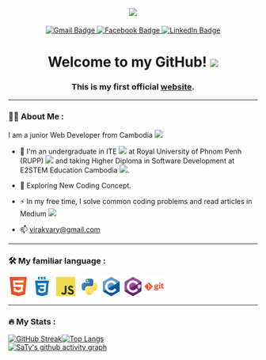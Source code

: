 <div id="header" align="center">
  <div id="badges">
    <img src="https://media.giphy.com/media/qgQUggAC3Pfv687qPC/giphy.gif" width="300"/>
    <br>
    <br>
    <a href="mailto:virakvary@gmail.com" target="blank" align="center">
       <img src="https://img.shields.io/badge/Gmail-blue?style=for-the-badge&logo=gmail&logoColor=white" alt="Gmail Badge" />
    </a>
    <a href="https://web.facebook.com/kusalvireak93/" target="blank" align="center">
       <img src="https://img.shields.io/badge/Facebook-blue?style=for-the-badge&logo=facebook&logoColor=white" alt="Facebook Badge"/>
    </a>
    <a href="https://www.linkedin.com/in/khoeun-kosalvireak-0619b2204/" target="blank" align="center">
       <img src="https://img.shields.io/badge/LinkedIn-blue?style=for-the-badge&logo=linkedin&logoColor=white" alt="LinkedIn Badge" />
    </a>
    <h1>
        Welcome to my GitHub!
        <img src="https://media.giphy.com/media/du3J3cXyzhj75IOgvA/giphy.gif" width="40px"/>
    </h1>
    <h3>
    This is my first official <a href="https://kosalvireak.github.io/Kosalvireak-Khoeun/" target="blank">website</a>.
    </h3>
   
  </div>
</div>

---

### :woman_technologist: About Me :
I am a junior Web Developer from Cambodia <img src="https://mycarbys.com/wp-content/uploads/2021/02/Flag_of_Cambodia.gif" width="25">
- :telescope: I'm an undergraduate in ITE  <img src="https://scontent.fpnh10-1.fna.fbcdn.net/v/t1.18169-9/24774917_1959242864327414_2262831959900705879_n.png?_nc_cat=102&ccb=1-7&_nc_sid=09cbfe&_nc_eui2=AeG5rqJrcMtSsSbPOh9oMqSRLoIKAYn0eEouggoBifR4Sp2qOCsOg4lFViPQW2q0HXYOVSCzLflrtp5FEPuQLpeN&_nc_ohc=x-HvSooFtYMAX-r6aH6&_nc_oc=AQnX6ZVqLvBye-ASSZWq5CX_lbCvahKhgTagET9aXH_Mxby52x5YvYXS5fdBoF6wAeg&_nc_ht=scontent.fpnh10-1.fna&oh=00_AT_okZN2LowM2F8AmOeZKvhlWizFxG4rmNeR7Sy3zB3ZiQ&oe=62FE41DD" width="20px"/>  at Royal University of Phnom Penh (RUPP) <img src="http://www.rupp.edu.kh/logo/rupp_logo.png" width="20px"/> and taking Higher Diploma in Software Development at E2STEM Education Cambodia <img src="https://i.ibb.co/JQwTBHV/download-removebg-preview.png" width="45px"/>.

- :seedling: Exploring New Coding Concept.

- :zap: In my free time, I solve common coding problems and read articles in Medium <img src="https://miro.medium.com/max/1400/1*psYl0y9DUzZWtHzFJLIvTw.png" width="20px"/>

- :mailbox: virakvary@gmail.com
---

### :hammer_and_wrench: My familiar language :
<div>
  <img src="https://github.com/devicons/devicon/blob/master/icons/html5/html5-original.svg" title="HTML5" alt="HTML" width="40" height="40"/>&nbsp;
  <img src="https://github.com/devicons/devicon/blob/master/icons/css3/css3-plain-wordmark.svg"  title="CSS3" alt="CSS" width="40" height="40"/>&nbsp;
  <img src="https://github.com/devicons/devicon/blob/master/icons/javascript/javascript-original.svg" title="JavaScript" alt="JavaScript" width="40" height="40"/>&nbsp;
  <img src="https://github.com/devicons/devicon/blob/master/icons/python/python-original.svg" title="Python" **alt="Python" width="40" height="40"/>
  <img src="https://github.com/devicons/devicon/blob/master/icons/c/c-original.svg" title="C" **alt="C" width="40" height="40"/>
  <img src="https://github.com/devicons/devicon/blob/master/icons/csharp/csharp-original.svg" title="C#" **alt="C#" width="40" height="40"/>
  <img src="https://github.com/devicons/devicon/blob/master/icons/git/git-plain-wordmark.svg" title="Git" **alt="Git" width="40" height="40"/>
</div>

---

### :fire: My Stats :
[![GitHub Streak](http://github-readme-streak-stats.herokuapp.com?user=kosalvireak&theme=dark&background=000000)](https://git.io/streak-stats)[![Top Langs](https://github-readme-stats.vercel.app/api/top-langs/?username=kosalvireak&layout=compact)](https://github.com/anuraghazra/github-readme-stats)
<br>
[![SaTy's github activity graph](https://activity-graph.herokuapp.com/graph?username=kosalvireak&theme=react-dark)](https://github.com/ashutosh00710/github-readme-activity-graph)

